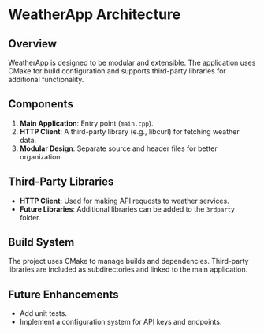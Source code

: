 # WeatherApp Architecture

## Overview
WeatherApp is designed to be modular and extensible. The application uses CMake for build configuration and supports third-party libraries for additional functionality.

## Components
1. **Main Application**: Entry point (`main.cpp`).
2. **HTTP Client**: A third-party library (e.g., libcurl) for fetching weather data.
3. **Modular Design**: Separate source and header files for better organization.

## Third-Party Libraries
- **HTTP Client**: Used for making API requests to weather services.
- **Future Libraries**: Additional libraries can be added to the `3rdparty` folder.

## Build System
The project uses CMake to manage builds and dependencies. Third-party libraries are included as subdirectories and linked to the main application.

## Future Enhancements
- Add unit tests.
- Implement a configuration system for API keys and endpoints.